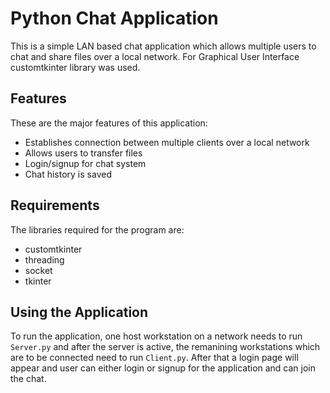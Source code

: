 # Python Chat Application
This is a simple LAN based chat application which allows multiple users to chat and share files over a local network.
For Graphical User Interface customtkinter library was used.

## Features
These are the major features of this application:
- Establishes connection between multiple clients over a local network
- Allows users to transfer files
- Login/signup for chat system
- Chat history is saved

## Requirements
The libraries required for the program are:
- customtkinter
- threading
- socket
- tkinter

## Using the Application
To run the application, one host workstation on a network needs to run `Server.py` and after the server is active, the
remanining workstations which are to be connected need to run `Client.py`. After that a login page will appear and user 
can either login or signup for the application and can join the chat.
